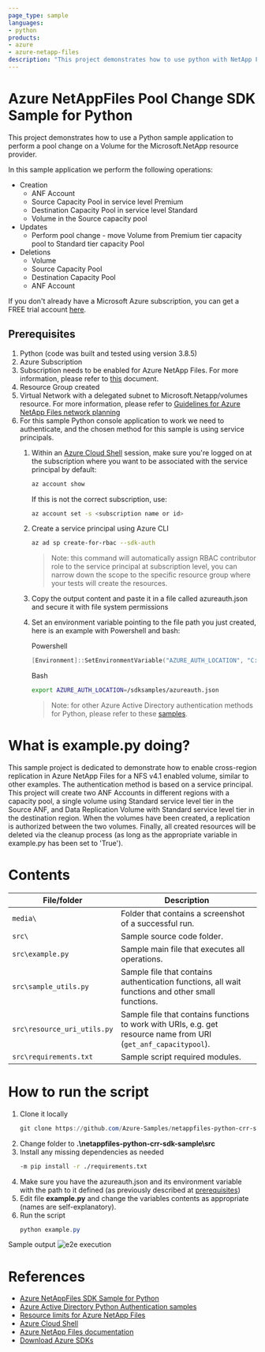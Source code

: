 ```yaml
---
page_type: sample
languages:
- python
products:
- azure
- azure-netapp-files
description: "This project demonstrates how to use python with NetApp Files SDK for Microsoft.NetApp resource provider to perform a pool change on a Volume."
---
```


# Azure NetAppFiles Pool Change SDK Sample for Python

This project demonstrates how to use a Python sample application to perform a pool change on a Volume for the Microsoft.NetApp resource provider.

In this sample application we perform the following operations:

- Creation
  - ANF Account
  - Source Capacity Pool in service level Premium
  - Destination Capacity Pool in service level Standard
  - Volume in the Source capacity pool
- Updates
  - Perform pool change - move Volume from Premium tier capacity pool to Standard tier capacity Pool
- Deletions
  - Volume
  - Source Capacity Pool
  - Destination Capacity Pool
  - ANF Account
			
If you don't already have a Microsoft Azure subscription, you can get a FREE trial account [here](http://go.microsoft.com/fwlink/?LinkId=330212).

## Prerequisites

1. Python (code was built and tested using version 3.8.5)
2. Azure Subscription
3. Subscription needs to be enabled for Azure NetApp Files. For more information, please refer to [this](https://docs.microsoft.com/azure/azure-netapp-files/azure-netapp-files-register#waitlist) document.
4. Resource Group created
5. Virtual Network with a delegated subnet to Microsoft.Netapp/volumes resource. For more information, please refer to [Guidelines for Azure NetApp Files network planning](https://docs.microsoft.com/en-us/azure/azure-netapp-files/azure-netapp-files-network-topologies)
6. For this sample Python console application to work we need to authenticate, and the chosen method for this sample is using service principals.
   1. Within an [Azure Cloud Shell](https://docs.microsoft.com/en-us/azure/cloud-shell/quickstart) session, make sure you're logged on at the subscription where you want to be associated with the service principal by default:
        ```bash
        az account show
        ```
   
        If this is not the correct subscription, use:
   
        ```bash
        az account set -s <subscription name or id>  
        ```

    2. Create a service principal using Azure CLI
   
        ```bash
        az ad sp create-for-rbac --sdk-auth
        ```
       >Note: this command will automatically assign RBAC contributor role to the service principal at subscription level, you can narrow down the scope to the specific resource group where your tests will create the resources.

    3. Copy the output content and paste it in a file called azureauth.json and secure it with file system permissions
    4. Set an environment variable pointing to the file path you just created, here is an example with Powershell and bash:
            
        Powershell
   
        ```powershell
        [Environment]::SetEnvironmentVariable("AZURE_AUTH_LOCATION", "C:\sdksample\azureauth.json", "User")
        ```
        Bash

        ```bash
        export AZURE_AUTH_LOCATION=/sdksamples/azureauth.json
        ```
        >Note: for other Azure Active Directory authentication methods for Python, please refer to these [samples](https://github.com/AzureAD/microsoft-authentication-library-for-python/tree/dev/sample). 

# What is example.py doing? 

This sample project is dedicated to demonstrate how to enable cross-region replication in Azure NetApp Files for a NFS v4.1 enabled volume, similar to other examples. The authentication method is based on a service principal. This project will create two ANF Accounts in different regions with a capacity pool, a single volume using Standard service level tier in the Source ANF, and Data Replication Volume with Standard service level tier in the destination region. When the volumes have been created, a replication is authorized between the two volumes. Finally, all created resources will be deleted via the cleanup process (as long as the appropriate variable in example.py has been set to 'True').

# Contents

| File/folder                 | Description                                                                                                      |
|-----------------------------|------------------------------------------------------------------------------------------------------------------|
| `media\`                    | Folder that contains a screenshot of a successful run.                                                           |
| `src\`                      | Sample source code folder.                                                                                       |
| `src\example.py`            | Sample main file that executes all operations.                                                                   |
| `src\sample_utils.py`       | Sample file that contains authentication functions, all wait functions and other small functions.                |
| `src\resource_uri_utils.py` | Sample file that contains functions to work with URIs, e.g. get resource name from URI (`get_anf_capacitypool`). |
| `src\requirements.txt`      | Sample script required modules.                                                                                  |

# How to run the script

1. Clone it locally
    ```powershell
    git clone https://github.com/Azure-Samples/netappfiles-python-crr-sdk-sample.git
    ```
1. Change folder to **.\netappfiles-python-crr-sdk-sample\src**
2. Install any missing dependencies as needed
    ```bash
    -m pip install -r ./requirements.txt
    ```
3. Make sure you have the azureauth.json and its environment variable with the path to it defined (as previously described at [prerequisites](#Prerequisites))
4. Edit file **example.py** and change the variables contents as appropriate (names are self-explanatory).
5. Run the script
    ```powershell
    python example.py
    ```

Sample output
![e2e execution](./media/e2e-pythoncrr.png)

# References

- [Azure NetAppFiles SDK Sample for Python](https://docs.microsoft.com/en-us/samples/azure-samples/netappfiles-python-sdk-sample/azure-netappfiles-sdk-sample-for-python/)
- [Azure Active Directory Python Authentication samples](https://github.com/AzureAD/microsoft-authentication-library-for-python/tree/dev/sample)
- [Resource limits for Azure NetApp Files](https://docs.microsoft.com/en-us/azure/azure-netapp-files/azure-netapp-files-resource-limits)
- [Azure Cloud Shell](https://docs.microsoft.com/en-us/azure/cloud-shell/quickstart)
- [Azure NetApp Files documentation](https://docs.microsoft.com/en-us/azure/azure-netapp-files/)
- [Download Azure SDKs](https://azure.microsoft.com/downloads/) 
 
